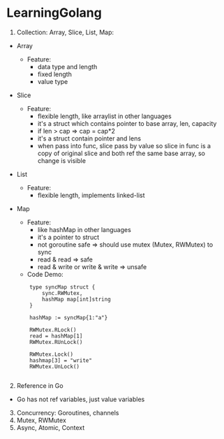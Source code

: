 # LearningGolang
1. Collection: Array, Slice, List, Map:
 * Array
    + Feature:
      - data type and length 
      - fixed length
      - value type
    
 * Slice
    + Feature:
      - flexible length, like arraylist in other languages
      - it's a struct which contains pointer to base array, len, capacity
      - if len > cap => cap = cap*2
      - it's a struct contain pointer and lens
      - when pass into func, slice pass by value so slice in func is a copy of original slice and both ref the same base array, so change is visible
 * List
    + Feature:
      - flexible length, implements linked-list 
 
 * Map
    + Feature:
      - like hashMap in other languages
      - it's a pointer to struct
      - not goroutine safe => should use mutex (Mutex, RWMutex) to sync
      - read & read => safe 
      - read & write or write & write => unsafe
    + Code Demo:
    ```golang
        type syncMap struct {
            sync.RWMutex,         
            hashMap map[int]string
        }
        
        hashMap := syncMap{1:"a"}
        
        RWMutex.RLock()
        read = hashMap[1]
        RWMutex.RUnLock()
        
        RWMutex.Lock()
        hashmap[3] = "write"
        RWMutex.UnLock()
        
    ```
      
2. Reference in Go
 * Go has not ref variables, just value variables
3. Concurrency: Goroutines, channels
4. Mutex, RWMutex
5. Async, Atomic, Context
